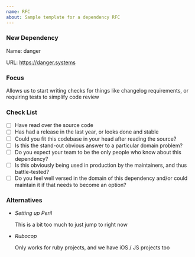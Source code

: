 ```yaml
---
name: RFC
about: Sample template for a dependency RFC
---
```


### New Dependency

Name: danger

URL: https://danger.systems

### Focus

Allows us to start writing checks for things like changelog requirements, or requiring tests to simplify code
review

### Check List

- [ ] Have read over the source code
- [ ] Has had a release in the last year, or looks done and stable
- [ ] Could you fit this codebase in your head after reading the source?
- [ ] Is this the stand-out obvious answer to a particular domain problem?
- [ ] Do you expect your team to be the only people who know about this dependency?
- [ ] Is this obviously being used in production by the maintainers, and thus battle-tested?
- [ ] Do you feel well versed in the domain of this dependency and/or could maintain it if that needs to become an
      option?

### Alternatives

- _Setting up Peril_

  This is a bit too much to just jump to right now

- _Rubocop_

  Only works for ruby projects, and we have iOS / JS projects too
